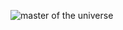 ![master of the universe](https://user-images.githubusercontent.com/74716376/99800811-4113a680-2b35-11eb-8ef2-619a9c166c08.JPG)
